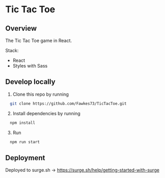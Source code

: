 
# Tic Tac Toe

## Overview

The Tic Tac Toe game in React.

Stack:

- React
- Styles with Sass



## Develop locally



1. Clone this repo by running 
```bash
  git clone https://github.com/Fawkes73/TicTacToe.git
```

2. Install dependencies by running 
```bash
  npm install
```



3. Run  
```bash
  npm run start
```

## Deployment
Deployed to surge.sh -> https://surge.sh/help/getting-started-with-surge
